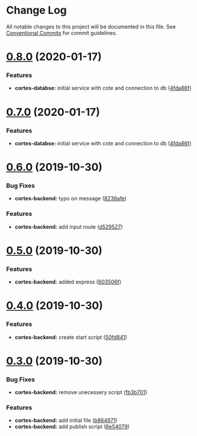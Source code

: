 # Change Log

All notable changes to this project will be documented in this file.
See [Conventional Commits](https://conventionalcommits.org) for commit guidelines.

# [0.8.0](https://github.com/birapjr/cortes/compare/cortes-backend@0.6.0...cortes-backend@0.8.0) (2020-01-17)


### Features

* **cortes-databse:** initial service with cote and connection to db ([4fda86f](https://github.com/birapjr/cortes/commit/4fda86f0857e946535ff2e1c1227cc53bb86f93e))





# [0.7.0](https://github.com/birapjr/cortes/compare/cortes-backend@0.6.0...cortes-backend@0.7.0) (2020-01-17)


### Features

* **cortes-databse:** initial service with cote and connection to db ([4fda86f](https://github.com/birapjr/cortes/commit/4fda86f0857e946535ff2e1c1227cc53bb86f93e))





# [0.6.0](https://github.com/birapjr/cortes/compare/cortes-backend@0.5.0...cortes-backend@0.6.0) (2019-10-30)


### Bug Fixes

* **cortes-backend:** typo on message ([8236afe](https://github.com/birapjr/cortes/commit/8236afebaeec10419a5b0d4c4e3c4d942513b72e))


### Features

* **cortes-backend:** add input route ([d529527](https://github.com/birapjr/cortes/commit/d5295271c1feea51a07b45e808626bac4d1f6846))





# [0.5.0](https://github.com/birapjr/cortes/compare/cortes-backend@0.4.0...cortes-backend@0.5.0) (2019-10-30)


### Features

* **cortes-backend:** added express ([603506f](https://github.com/birapjr/cortes/commit/603506f8f43a38237f56fd59ba8800e225b1ad7a))





# [0.4.0](https://github.com/birapjr/cortes/compare/cortes-backend@0.3.0...cortes-backend@0.4.0) (2019-10-30)


### Features

* **cortes-backend:** create start script ([50fd841](https://github.com/birapjr/cortes/commit/50fd841fef03ecd1b680e3192442a63511734936))





# [0.3.0](https://github.com/birapjr/cortes/compare/cortes-backend@0.2.1...cortes-backend@0.3.0) (2019-10-30)


### Bug Fixes

* **cortes-backend:** remove unecessery script ([fb3b701](https://github.com/birapjr/cortes/commit/fb3b7015c29cd0bb6b59770937996ce65bb73d96))


### Features

* **cortes-backend:** add initial file ([b864971](https://github.com/birapjr/cortes/commit/b8649716bf202f67113c4aabc785517f3d348982))
* **cortes-backend:** add publish script ([6e54079](https://github.com/birapjr/cortes/commit/6e54079b05e20725477a1dc42a89295e9920b5d7))
